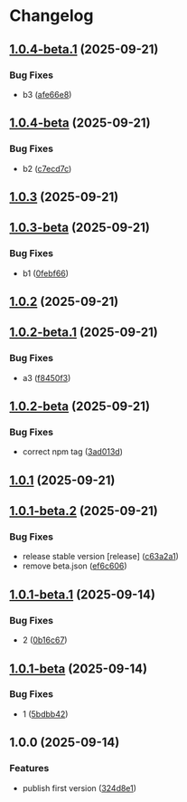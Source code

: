 # Changelog

## [1.0.4-beta.1](https://github.com/li-yechao/test-release-please-yc/compare/test-replease-yc-v1.0.4-beta...test-replease-yc-v1.0.4-beta.1) (2025-09-21)


### Bug Fixes

* b3 ([afe66e8](https://github.com/li-yechao/test-release-please-yc/commit/afe66e821629e2320e65fca26e516a9c961ea9f5))

## [1.0.4-beta](https://github.com/li-yechao/test-release-please-yc/compare/test-replease-yc-v1.0.3...test-replease-yc-v1.0.4-beta) (2025-09-21)


### Bug Fixes

* b2 ([c7ecd7c](https://github.com/li-yechao/test-release-please-yc/commit/c7ecd7cd3148ee78874a2e2d70bb8ffec5ce3da3))

## [1.0.3](https://github.com/li-yechao/test-release-please-yc/compare/test-replease-yc-v1.0.3-beta...test-replease-yc-v1.0.3) (2025-09-21)

## [1.0.3-beta](https://github.com/li-yechao/test-release-please-yc/compare/test-replease-yc-v1.0.2...test-replease-yc-v1.0.3-beta) (2025-09-21)


### Bug Fixes

* b1 ([0febf66](https://github.com/li-yechao/test-release-please-yc/commit/0febf66dee4a2548843b7cf923ef4b5d3c4543d6))

## [1.0.2](https://github.com/li-yechao/test-release-please-yc/compare/test-replease-yc-v1.0.2-beta.1...test-replease-yc-v1.0.2) (2025-09-21)

## [1.0.2-beta.1](https://github.com/li-yechao/test-release-please-yc/compare/test-replease-yc-v1.0.2-beta...test-replease-yc-v1.0.2-beta.1) (2025-09-21)


### Bug Fixes

* a3 ([f8450f3](https://github.com/li-yechao/test-release-please-yc/commit/f8450f3718f3debb0b0c3bc62802b120a40c9832))

## [1.0.2-beta](https://github.com/li-yechao/test-release-please-yc/compare/test-replease-yc-v1.0.1...test-replease-yc-v1.0.2-beta) (2025-09-21)


### Bug Fixes

* correct npm tag ([3ad013d](https://github.com/li-yechao/test-release-please-yc/commit/3ad013ddb4e78ebb9cf7d6754b9845b5f512e807))

## [1.0.1](https://github.com/li-yechao/test-release-please-yc/compare/test-replease-yc-v1.0.1-beta.2...test-replease-yc-v1.0.1) (2025-09-21)

## [1.0.1-beta.2](https://github.com/li-yechao/test-release-please-yc/compare/test-replease-yc-v1.0.1-beta.1...test-replease-yc-v1.0.1-beta.2) (2025-09-21)


### Bug Fixes

* release stable version [release] ([c63a2a1](https://github.com/li-yechao/test-release-please-yc/commit/c63a2a1c08721556898e2183d2b3233c8ade76e1))
* remove beta.json ([ef6c606](https://github.com/li-yechao/test-release-please-yc/commit/ef6c606e4e9079ccfa0df5ea7fe09183a2283f5c))

## [1.0.1-beta.1](https://github.com/li-yechao/test-release-please-yc/compare/test-replease-yc-v1.0.1-beta...test-replease-yc-v1.0.1-beta.1) (2025-09-14)


### Bug Fixes

* 2 ([0b16c67](https://github.com/li-yechao/test-release-please-yc/commit/0b16c67d4146a6f1cbe56325f87a17421de5183a))

## [1.0.1-beta](https://github.com/li-yechao/test-release-please-yc/compare/test-replease-yc-v1.0.0...test-replease-yc-v1.0.1-beta) (2025-09-14)


### Bug Fixes

* 1 ([5bdbb42](https://github.com/li-yechao/test-release-please-yc/commit/5bdbb42903630878e0d292264b339d6c28c2ff35))

## 1.0.0 (2025-09-14)


### Features

* publish first version ([324d8e1](https://github.com/li-yechao/test-release-please-yc/commit/324d8e1f1bd6cc4cba769410bf09319b1bc49a78))
